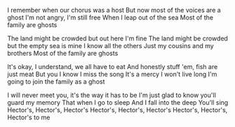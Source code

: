 I remember when our chorus was a host
But now most of the voices are a ghost
I'm not angry, I'm still free
When I leap out of the sea
Most of the family are ghosts

The land might be crowded but out here I'm fine
The land might be crowded but the empty sea is mine
I know all the others
Just my cousins and my brothers
Most of the family are ghosts

It's okay, I understand, we all have to eat
And honestly stuff 'em, fish are just meat
But you I know I miss the song
It's a mercy I won't live long
I'm going to join the family as a ghost

I will never meet you, it's the way it has to be
I'm just glad to know you'll guard my memory
That when I go to sleep
And I fall into the deep
You'll sing Hector's, Hector's, Hector's
Hector's, Hector's, Hector's
Hector's, Hector's, Hector's to me
